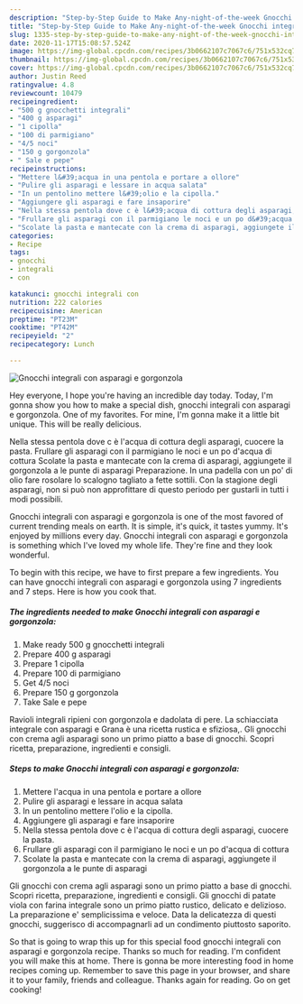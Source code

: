 ```yaml
---
description: "Step-by-Step Guide to Make Any-night-of-the-week Gnocchi integrali con asparagi e gorgonzola"
title: "Step-by-Step Guide to Make Any-night-of-the-week Gnocchi integrali con asparagi e gorgonzola"
slug: 1335-step-by-step-guide-to-make-any-night-of-the-week-gnocchi-integrali-con-asparagi-e-gorgonzola
date: 2020-11-17T15:08:57.524Z
image: https://img-global.cpcdn.com/recipes/3b0662107c7067c6/751x532cq70/gnocchi-integrali-con-asparagi-e-gorgonzola-recipe-main-photo.jpg
thumbnail: https://img-global.cpcdn.com/recipes/3b0662107c7067c6/751x532cq70/gnocchi-integrali-con-asparagi-e-gorgonzola-recipe-main-photo.jpg
cover: https://img-global.cpcdn.com/recipes/3b0662107c7067c6/751x532cq70/gnocchi-integrali-con-asparagi-e-gorgonzola-recipe-main-photo.jpg
author: Justin Reed
ratingvalue: 4.8
reviewcount: 10479
recipeingredient:
- "500 g gnocchetti integrali"
- "400 g asparagi"
- "1 cipolla"
- "100 di parmigiano"
- "4/5 noci"
- "150 g gorgonzola"
- " Sale e pepe"
recipeinstructions:
- "Mettere l&#39;acqua in una pentola e portare a ollore"
- "Pulire gli asparagi e lessare in acqua salata"
- "In un pentolino mettere l&#39;olio e la cipolla."
- "Aggiungere gli asparagi e fare insaporire"
- "Nella stessa pentola dove c è l&#39;acqua di cottura degli asparagi, cuocere la pasta."
- "Frullare gli asparagi con il parmigiano le noci e un po d&#39;acqua di cottura"
- "Scolate la pasta e mantecate con la crema di asparagi, aggiungete il gorgonzola a le punte di asparagi"
categories:
- Recipe
tags:
- gnocchi
- integrali
- con

katakunci: gnocchi integrali con 
nutrition: 222 calories
recipecuisine: American
preptime: "PT23M"
cooktime: "PT42M"
recipeyield: "2"
recipecategory: Lunch

---
```



![Gnocchi integrali con asparagi e gorgonzola](https://img-global.cpcdn.com/recipes/3b0662107c7067c6/751x532cq70/gnocchi-integrali-con-asparagi-e-gorgonzola-recipe-main-photo.jpg)

Hey everyone, I hope you're having an incredible day today. Today, I'm gonna show you how to make a special dish, gnocchi integrali con asparagi e gorgonzola. One of my favorites. For mine, I'm gonna make it a little bit unique. This will be really delicious.

Nella stessa pentola dove c è l&#39;acqua di cottura degli asparagi, cuocere la pasta. Frullare gli asparagi con il parmigiano le noci e un po d&#39;acqua di cottura Scolate la pasta e mantecate con la crema di asparagi, aggiungete il gorgonzola a le punte di asparagi Preparazione. In una padella con un po&#39; di olio fare rosolare lo scalogno tagliato a fette sottili. Con la stagione degli asparagi, non si può non approfittare di questo periodo per gustarli in tutti i modi possibili.

Gnocchi integrali con asparagi e gorgonzola is one of the most favored of current trending meals on earth. It is simple, it's quick, it tastes yummy. It's enjoyed by millions every day. Gnocchi integrali con asparagi e gorgonzola is something which I've loved my whole life. They're fine and they look wonderful.


To begin with this recipe, we have to first prepare a few ingredients. You can have gnocchi integrali con asparagi e gorgonzola using 7 ingredients and 7 steps. Here is how you cook that.

<!--inarticleads1-->

##### The ingredients needed to make Gnocchi integrali con asparagi e gorgonzola:

1. Make ready 500 g gnocchetti integrali
1. Prepare 400 g asparagi
1. Prepare 1 cipolla
1. Prepare 100 di parmigiano
1. Get 4/5 noci
1. Prepare 150 g gorgonzola
1. Take  Sale e pepe


Ravioli integrali ripieni con gorgonzola e dadolata di pere. La schiacciata integrale con asparagi e Grana è una ricetta rustica e sfiziosa,. Gli gnocchi con crema agli asparagi sono un primo piatto a base di gnocchi. Scopri ricetta, preparazione, ingredienti e consigli. 

<!--inarticleads2-->

##### Steps to make Gnocchi integrali con asparagi e gorgonzola:

1. Mettere l&#39;acqua in una pentola e portare a ollore
1. Pulire gli asparagi e lessare in acqua salata
1. In un pentolino mettere l&#39;olio e la cipolla.
1. Aggiungere gli asparagi e fare insaporire
1. Nella stessa pentola dove c è l&#39;acqua di cottura degli asparagi, cuocere la pasta.
1. Frullare gli asparagi con il parmigiano le noci e un po d&#39;acqua di cottura
1. Scolate la pasta e mantecate con la crema di asparagi, aggiungete il gorgonzola a le punte di asparagi


Gli gnocchi con crema agli asparagi sono un primo piatto a base di gnocchi. Scopri ricetta, preparazione, ingredienti e consigli. Gli gnocchi di patate viola con farina integrale sono un primo piatto rustico, delicato e delizioso. La preparazione e&#39; semplicissima e veloce. Data la delicatezza di questi gnocchi, suggerisco di accompagnarli ad un condimento piuttosto saporito. 

So that is going to wrap this up for this special food gnocchi integrali con asparagi e gorgonzola recipe. Thanks so much for reading. I'm confident you will make this at home. There is gonna be more interesting food in home recipes coming up. Remember to save this page in your browser, and share it to your family, friends and colleague. Thanks again for reading. Go on get cooking!
